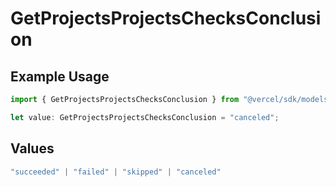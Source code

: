 # GetProjectsProjectsChecksConclusion

## Example Usage

```typescript
import { GetProjectsProjectsChecksConclusion } from "@vercel/sdk/models/operations/getprojects.js";

let value: GetProjectsProjectsChecksConclusion = "canceled";
```

## Values

```typescript
"succeeded" | "failed" | "skipped" | "canceled"
```